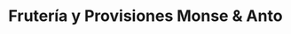 ---
title: "Frutería y Provisiones Monse & Anto"
url: /nacimiento/fruteria-y-provisiones-monse-und-anto/
shop: Lebensmittel
---